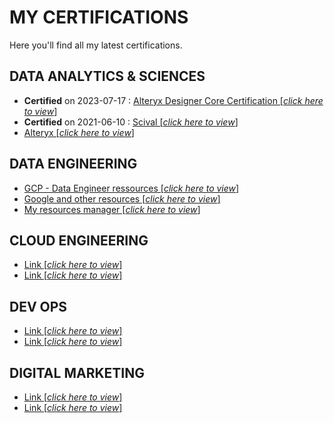 # MY CERTIFICATIONS

Here you'll find all my latest certifications.

## DATA ANALYTICS & SCIENCES
- **Certified** on 2023-07-17 : [Alteryx Designer Core Certification [*click here to view*]](https://www.credly.com/badges/a35bc2bc-8641-4461-979b-264bd2385d51/linked_in?t=ryathr)
- **Certified** on 2021-06-10 : [Scival [*click here to view*]](https://www.credential.net/727bbd2e-bfec-4ce2-a52f-66ebd7871f77#gs.5dm3h8)
- [Alteryx [*click here to view*]](https://earth.google.com/web)  

## DATA ENGINEERING
- [GCP - Data Engineer ressources [*click here to view*]](https://www.cloudskillsboost.google/paths/16?hl=fr)
- [Google and other resources [*click here to view*]](https://cloud.google.com/learn/certificates?hl=fr)
- [My resources manager [*click here to view*]](https://lookerstudio.google.com/u/0/reporting/15699df7-d3bd-4b0f-8834-647745c6f882/page/p_3rjgmnrudd)  

## CLOUD ENGINEERING
- [Link [*click here to view*]](https://earth.google.com/web)
- [Link [*click here to view*]](https://earth.google.com/web)  

## DEV OPS
- [Link [*click here to view*]](https://earth.google.com/web)
- [Link [*click here to view*]](https://earth.google.com/web)

## DIGITAL MARKETING
- [Link [*click here to view*]](https://earth.google.com/web)
- [Link [*click here to view*]](https://earth.google.com/web)
